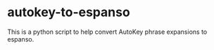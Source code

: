 # autokey-to-espanso
This is a python script to help convert AutoKey phrase expansions to espanso. 
